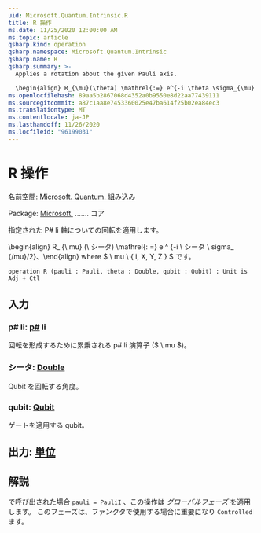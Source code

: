 ```yaml
---
uid: Microsoft.Quantum.Intrinsic.R
title: R 操作
ms.date: 11/25/2020 12:00:00 AM
ms.topic: article
qsharp.kind: operation
qsharp.namespace: Microsoft.Quantum.Intrinsic
qsharp.name: R
qsharp.summary: >-
  Applies a rotation about the given Pauli axis.

  \begin{align} R_{\mu}(\theta) \mathrel{:=} e^{-i \theta \sigma_{\mu} / 2}, \end{align} where $\mu \in \{I, X, Y, Z\}$.
ms.openlocfilehash: 89aa5b2867068d4352a0b9550e8d22aa77439111
ms.sourcegitcommit: a87c1aa8e7453360025e47ba614f25b02ea84ec3
ms.translationtype: MT
ms.contentlocale: ja-JP
ms.lasthandoff: 11/26/2020
ms.locfileid: "96199031"
---
```

# <a name="r-operation"></a>R 操作

名前空間: [Microsoft. Quantum. 組み込み](xref:Microsoft.Quantum.Intrinsic)

Package: [Microsoft.](https://nuget.org/packages/Microsoft.Quantum.QSharp.Core) ....... コア


指定された P# li 軸についての回転を適用します。

\begin{align} R_ {\ mu} (\ シータ) \mathrel{: =} e ^ {-i \ シータ \ sigma_ {/mu}/2}、\end{align} where $ \ mu \ \{ i, X, Y, Z \} $ です。

```qsharp
operation R (pauli : Pauli, theta : Double, qubit : Qubit) : Unit is Adj + Ctl
```


## <a name="input"></a>入力

### <a name="pauli--pauli"></a>p# li: [p#](xref:microsoft.quantum.lang-ref.pauli) li

回転を形成するために累乗される p# li 演算子 ($ \ mu $)。


### <a name="theta--double"></a>シータ: [Double](xref:microsoft.quantum.lang-ref.double)

Qubit を回転する角度。


### <a name="qubit--qubit"></a>qubit: [Qubit](xref:microsoft.quantum.lang-ref.qubit)

ゲートを適用する qubit。



## <a name="output--unit"></a>出力: [単位](xref:microsoft.quantum.lang-ref.unit)



## <a name="remarks"></a>解説

で呼び出された場合 `pauli = PauliI` 、この操作は *グローバルフェーズ* を適用します。 このフェーズは、ファンクタで使用する場合に重要になり `Controlled` ます。